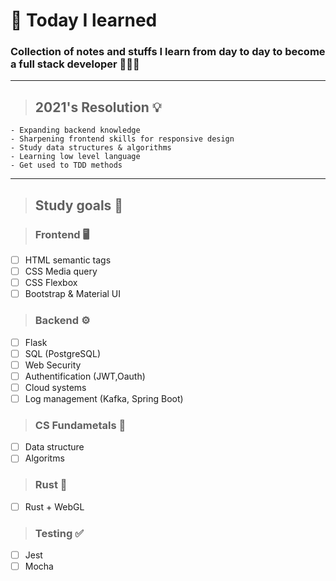 # 💫 Today I learned

### Collection of notes and stuffs I learn from day to day to become a full stack developer 👩🏻‍💻

----
> ## 2021's Resolution 💡

```
- Expanding backend knowledge
- Sharpening frontend skills for responsive design
- Study data structures & algorithms
- Learning low level language
- Get used to TDD methods
```
----

> ## Study goals 📝

> ### Frontend 🖥

- [ ] HTML semantic tags
- [ ] CSS Media query
- [ ] CSS Flexbox
- [ ] Bootstrap & Material UI

> ### Backend ⚙️

- [ ] Flask
- [ ] SQL (PostgreSQL)
- [ ] Web Security
- [ ] Authentification (JWT,Oauth)
- [ ] Cloud systems
- [ ] Log management (Kafka, Spring Boot)

> ### CS Fundametals 🤖

- [ ] Data structure
- [ ] Algoritms

> ### Rust 🦀

- [ ] Rust + WebGL

> ### Testing ✅

- [ ] Jest
- [ ] Mocha
